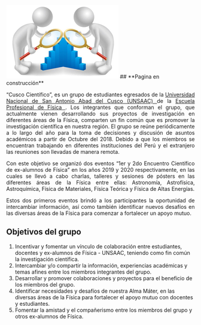 ---
---

<!--<img src="img/miembros_cc/imagen_moche.png" title=" " alt="Imagen Moche" /> -->
<img src="img/404-people.png" title=" " alt="Imagen Moche" />
## **Pagina en construcción**

<p style='text-align: justify;'> “Cusco Científico”, es un grupo de estudiantes egresados de la <a href="http://www.unsaac.edu.pe/"> Universidad Nacional de San Antonio Abad del Cusco (UNSAAC) </a>  de la <a href="http://fi.unsaac.edu.pe/home/"> Escuela Profesional de Física </a>. Los integrantes que conforman el grupo, que actualmente vienen desarrollando sus proyectos de investigación en diferentes áreas de la Física, comparten un fin común que es promover la investigación científica en nuestra región. El grupo se reúne periódicamente a lo largo del año para la toma de decisiones y discusión de asuntos académicos a partir de Octubre del 2018. Debido a que los miembros se encuentran trabajando en diferentes instituciones del Perú y el extranjero las reuniones son llevadas de manera remota.
</p> 

<p style='text-align: justify;'> Con este objetivo se organizó dos eventos “1er y 2do Encuentro Científico de ex-alumnos de Física”  en los años 2019 y 2020 respectivamente, en las cuales se llevó a cabo charlas, talleres y sesiones de pósters en las diferentes áreas de la Física entre ellas: Astronomía, Astrofísica, Astroquímica, Física de Materiales, Física Teórica y Física de Altas Energías. </p>

<p style='text-align: justify;'> Estos dos primeros eventos brindó a los participantes la oportunidad de intercambiar información, así como también identificar nuevos desafíos en las diversas áreas de la Física para comenzar a fortalecer un apoyo mutuo. </p>


## **Objetivos del grupo**

1. Incentivar y fomentar un vínculo de colaboración entre estudiantes, docentes y ex-alumnos de Física - UNSAAC, teniendo como fin común la investigación científica.
2. Intercambiar y/o compartir la información, experiencias académicas y temas  afines entre los miembros integrantes del grupo.
3. Desarrollar y promover colaboraciones y proyectos para el beneficio de los miembros del grupo.
4. Identificar necesidades y desafíos de nuestra Alma Máter, en las diversas áreas de la Física para fortalecer el apoyo mutuo con docentes y estudiantes. 
5. Fomentar la amistad y el compañerismo entre los miembros del grupo y otros ex-alumnos de Física.


<!--The **R** **E**pidemics **Con**sortium (RECON) is an international
not-for-profit, **non-governmental organisation** gathering experts in data
science, modelling methodology, public health, and software development to
create the next generation of analytics tools for informing the response
to *disease outbreaks*, *health emergencies* and *humanitarian crises*, 
using the [R software](https://www.r-project.org/) and other free, 
open-source resources.

This includes packages specifically designed for handling, visualising, and
analysing outbreak data using cutting-edge statistical methods, as well as more
general-purpose tools for data cleaning, versioning, and encryption, and system
infrastructure.

Our packages must fulfil three key aspects:

- *Efficiency*: our tools can be used in real time to improve situation
  awareness and inform intervention strategies.

- *Reliability*: our tools are thoroughly and constantly tested using
  professional software development methods.

- *Accessibility*: our tools are free, open-source, and available on virtually
  any platform; they can be used with different levels of expertise, and aim to
  provide graphical user interfaces implementing the most important
  functionalities.

Besides its active involvement in the creation of tools, RECON is also
increasingly dedicated to:

- *disseminating knowledge*: RECON provides free, open-access training material
   on its training platform [reconlearn.org](https://reconlearn.org), and
   regularly organises workshops and short courses on outbreak analytics and
   data science. Our [public forum ](/forum), freely accessible to anyone, is
   dedicated to sharing exptertise on these topics.

- *outbreak response deployment*: RECON supports the deployment of data
   analytics resources to the field as part of the response to health
   emergencies; this includes the deployment of staff as well as analysis
   systems adapted to low resources settings.


<br> As of 19th September 2018, RECON is registered as a *not-for-profit*,
*incorporated association* regulated by the French law (registration number
W751246083), in accordance to the association law of 1st July 1901 and the
decree of the 16th August 1901. For more information about the remit of RECON,
check our official statutes in [English](documents/statutes_en_1.1.pdf) or in
[French](documents/statutes_fr_1.1.pdf).-->
